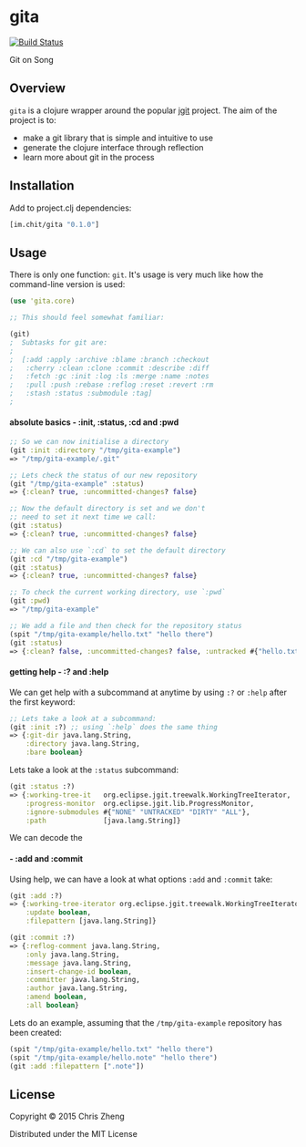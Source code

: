# gita

[![Build Status](https://travis-ci.org/zcaudate/gita.png?branch=master)](https://travis-ci.org/zcaudate/gita)

Git on Song

## Overview

`gita` is a clojure wrapper around the popular [jgit](https://eclipse.org/jgit/) project. The aim of the project is to:
  - make a git library that is simple and intuitive to use
  - generate the clojure interface through reflection
  - learn more about git in the process

## Installation

Add to project.clj dependencies:

```clojure
[im.chit/gita "0.1.0"]
```

## Usage

There is only one function: `git`. It's usage is very much like how the command-line version is used:

```clojure
(use 'gita.core)

;; This should feel somewhat familiar:

(git)
;  Subtasks for git are:
;
;  [:add :apply :archive :blame :branch :checkout 
;   :cherry :clean :clone :commit :describe :diff 
;   :fetch :gc :init :log :ls :merge :name :notes 
;   :pull :push :rebase :reflog :reset :revert :rm 
;   :stash :status :submodule :tag]
;
```

#### absolute basics - :init, :status, :cd and :pwd

```clojure
;; So we can now initialise a directory
(git :init :directory "/tmp/gita-example")
=> "/tmp/gita-example/.git"

;; Lets check the status of our new repository
(git "/tmp/gita-example" :status)
=> {:clean? true, :uncommitted-changes? false}

;; Now the default directory is set and we don't
;; need to set it next time we call:
(git :status)
=> {:clean? true, :uncommitted-changes? false}

;; We can also use `:cd` to set the default directory
(git :cd "/tmp/gita-example")
(git :status)
=> {:clean? true, :uncommitted-changes? false}

;; To check the current working directory, use `:pwd`
(git :pwd)
=> "/tmp/gita-example"

;; We add a file and then check for the repository status 
(spit "/tmp/gita-example/hello.txt" "hello there")
(git :status)
=> {:clean? false, :uncommitted-changes? false, :untracked #{"hello.txt"}}
```

#### getting help - :? and :help

We can get help with a subcommand at anytime by using `:?` or `:help` after the first keyword:

```clojure
;; Lets take a look at a subcommand:
(git :init :?) ;; using `:help` does the same thing
=> {:git-dir java.lang.String, 
    :directory java.lang.String, 
    :bare boolean}  
```

Lets take a look at the `:status` subcommand:

```clojure
(git :status :?)
=> {:working-tree-it   org.eclipse.jgit.treewalk.WorkingTreeIterator, 
    :progress-monitor  org.eclipse.jgit.lib.ProgressMonitor, 
    :ignore-submodules #{"NONE" "UNTRACKED" "DIRTY" "ALL"}, 
    :path              [java.lang.String]}
```

We can decode the 

#### - :add and :commit

Using help, we can have a look at what options `:add` and `:commit` take:

```clojure
(git :add :?)
=> {:working-tree-iterator org.eclipse.jgit.treewalk.WorkingTreeIterator,
    :update boolean,
    :filepattern [java.lang.String]}

(git :commit :?)
=> {:reflog-comment java.lang.String,
    :only java.lang.String,
    :message java.lang.String,
    :insert-change-id boolean,
    :committer java.lang.String,
    :author java.lang.String,
    :amend boolean,
    :all boolean}

```

Lets do an example, assuming that the `/tmp/gita-example` repository has been created:

```clojure
(spit "/tmp/gita-example/hello.txt" "hello there")
(spit "/tmp/gita-example/hello.note" "hello there")
(git :add :filepattern [".note"])
```


## License

Copyright © 2015 Chris Zheng

Distributed under the MIT License